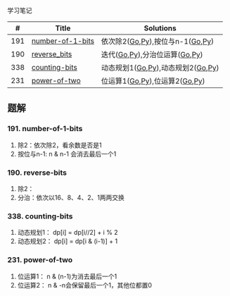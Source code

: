学习笔记

|#|Title|Solutions|
|---|---|------|
|191|[number-of-1-bits](https://leetcode-cn.com/problems/number-of-1-bits) | 依次除2([Go](../Week_08/191/number_of_1_bits.go),[Py](../Week_08/191/number_of_1_bits.py)),按位与n-1([Go](../Week_08/191/number_of_1_bits2.go),[Py](../Week_08/191/number_of_1_bits2.py))|
|190|[reverse_bits](https://leetcode-cn.com/problems/reverse_bits) | 迭代([Go](../Week_08/190/reverse_bits.go),[Py](../Week_08/190/reverse_bits.py)),分治位运算([Go](../Week_08/190/reverse_bits2.go),[Py](../Week_08/190/reverse_bits2.py))|
|338|[counting-bits](https://leetcode-cn.com/problems/counting-bits) | 动态规划1([Go](../Week_08/338/counting_bits.go),[Py](../Week_08/338/counting_bits.py)),动态规划2([Go](../Week_08/338/counting_bits2.go),[Py](../Week_08/338/counting_bits2.py))|
|231|[power-of-two](https://leetcode-cn.com/problems/power-of-two) | 位运算1([Go](../Week_08/231/power_of_two.go),[Py](../Week_08/231/power_of_two.py)),位运算2([Go](../Week_08/231/power_of_two2.go),[Py](../Week_08/231/power_of_two2.py))|


## 题解

### 191. number-of-1-bits

1. 除2：依次除2，看余数是否是1 
2. 按位与n-1: n & n-1 会消去最后一个1

### 190. reverse-bits

1. 除2：
2. 分治：依次以16、8、4、2、1两两交换

### 338. counting-bits

1. 动态规划1： dp[i] = dp[i//2] + i % 2
2. 动态规划2： dp[i] = dp[i & (i-1)] + 1

### 231. power-of-two

1. 位运算1：  n & (n-1)为消去最后一个1
2. 位运算2： n & -n会保留最后一个1，其他位都置0